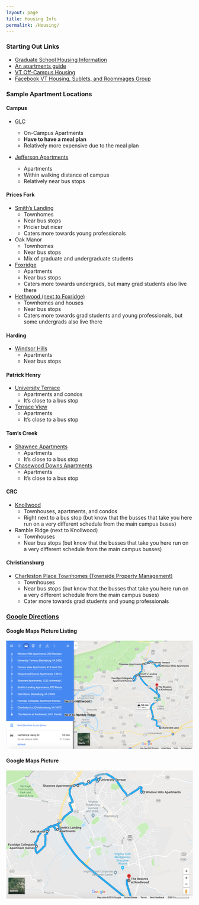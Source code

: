 ```yaml
---
layout: page
title: Housing Info
permalink: /Housing/
---
```


### Starting Out Links

- [Graduate School Housing Information](https://graduateschoolvt.edu/student-life/housing.html)
- [An apartments guide](https://www.apt-guide.com)
- [VT Off-Campus Housing](https://www.techoffcampus.com)
- [Facebook VT Housing, Sublets, and Roommages Group](https://facebook.com/groups/361159194086916)

### Sample Apartment Locations

#### Campus

- [GLC](https://www.graduatelifecenter.vt.edu/)
	- On-Campus Apartments
	- __Have to have a meal plan__
	- Relatively more expensive due to the meal plan

- [Jefferson Apartments](https://www.jeffersonapt.com)
	- Apartments
	- Within walking distance of campus
	- Relatively near bus stops

#### Prices Fork

- [Smith’s Landing](https://www.SmithsLandingApartments.com)
	- Townhomes
	- Near bus stops
	- Pricier but nicer
	- Caters more towards young professionals
- Oak Manor
	- Townhomes
	- Near bus stops
	- Mix of graduate and undergraduate students
- [Foxridge](https://www.FoxridgeLiving.com)
	- Apartments
	- Near bus stops
	- Caters more towards undergrads, but many grad students also live there
- [Hethwood (next to Foxridge)](https://www.HethwoodLiving.com)
	- Townhomes and houses
	- Near bus stops
	- Caters more towards grad students and young professionals, but some undergrads also live there

#### Harding

- [Windsor Hills](https://www.windsorhillsapat.net)
	- Apartments
	- Near bus stops

#### Patrick Henry

- [University Terrace](https://www.)
	- Apartments and condos
	- It’s close to a bus stop
- [Terrace View](https://www.terraceviewapartments.com)
	- Apartments
	- It’s close to a bus stop

#### Tom’s Creek

- [Shawnee Apartments](https://www.cmgleasing.com)
	- Apartments
	- It’s close to a bus stop
- [Chasewood Downs Apartments](https://www.cmgleasing.com)
	- Apartments
	- It’s close to a bus stop

#### CRC

- [Knollwood](https://www.cmgleasing.com)
	- Townhouses, apartments, and condos
	- Right next to a bus stop (but know that the busses that take you here run on a very different schedule from the main campus buses)
- Ramble Ridge (next to Knollwood)
	- Townhouses
	- Near bus stops (but know that the busses that take you here run on a very different schedule from the main campus busses)

#### Christiansburg

- [Charleston Place Townhomes (Townside Property Management)]()
	- Townhouses
	- Near bus stops (but know that the busses that take you here run on a very different schedule from the main campus buses)
	- Cater more towards grad students and young professionals

### [Google Directions](https://www.google.com/maps/dir/Windsor+Hills+Apartments/University+Terrace,+Blacksburg,+VA+24060/Terrace+View+Apartments/Chasewood+Downs+Apartments/Shawnee+Apartments/Smith's+Landing+Apartments/Oak+Manor,+Blacksburg,+VA/Foxridge+Collegiate+Apartment+Homes/Charleston+Ln,+Christiansburg,+VA+24073/The+Reserve+at+Knollwood/@37.1922824,-80.4953426,12z/data=!3m1!4b1!4m62!4m61!1m5!1m1!1s0x884d958fb6ccb271:0x1b46263e584a6208!2m2!1d-80.3970311!2d37.2394331!1m5!1m1!1s0x884d957b5b6e810b:0x4530cada7d65c0d!2m2!1d-80.4204391!2d37.244557!1m5!1m1!1s0x884d956428ac6aed:0x3f5d409de35b8a38!2m2!1d-80.4258046!2d37.2439206!1m5!1m1!1s0x884d95678fdc0835:0xdb6652fa53bcaf71!2m2!1d-80.4312741!2d37.2422128!1m5!1m1!1s0x884d955d3e34b6cb:0x2d51f7eb58df0fa8!2m2!1d-80.4332636!2d37.2420793!1m5!1m1!1s0x884d953a23a80731:0x67481b327babe499!2m2!1d-80.4418296!2d37.2241193!1m5!1m1!1s0x884d9531a7d95033:0x8dd46239a01f33f2!2m2!1d-80.4472739!2d37.2231839!1m5!1m1!1s0x884d952c9e50121d:0x7fe981409c85182a!2m2!1d-80.4527595!2d37.2171116!1m5!1m1!1s0x884d93bc935f9cd1:0xa6fa0fee1bc2364a!2m2!1d-80.397512!2d37.138387!1m5!1m1!1s0x884d945475ea6a7f:0xb8cc1d741d71c195!2m2!1d-80.4047298!2d37.2029514!3e0)

#### Google Maps Picture Listing

![Google Picture 1](../assets/imgs/housing_google_pic_1.png?raw=true)

#### Google Maps Picture

![Google Picture 2](../assets/imgs/housing_google_pic_2.png?raw=true)
